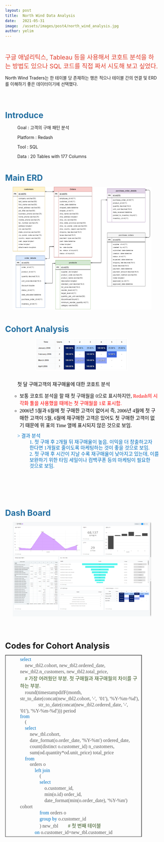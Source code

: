 ```yaml
---
layout: post
title:  North Wind Data Analysis
date:   2021-05-31
image:  /assets/images/post4/north_wind_analysis.jpg
author: yelim
---
```

<p>&nbsp;</p>
<p><span style="font-size: 15pt; color: #e03e2d;">구글 애널리틱스, Tableau 등을 사용해서 코호트 분석을 하는 방법도 있으나 SQL 코드를 직접 짜서 시도해 보고 싶었다.</span></p>
<p>North Wind Traders는 한 테이블 당 존재하는 행은 적으나 테이블 간의 연결 및 ERD를 이해하기 좋은 데이터이기에 선택했다.</p>

<p>&nbsp;</p>
<p>&nbsp;</p>
<p><span style="font-size: 20pt;"><strong><span style="color: #236fa1;">Introduce</span></strong></span></p>
<p style="padding-left: 40px;">Goal : 고객의 구매 패턴 분석</p>
<p style="padding-left: 40px;">Platform : Redash</p>
<p style="padding-left: 40px;">Tool : SQL</p>
<p style="padding-left: 40px;">Data : 20 Tables with 177 Columns</p>
<p>&nbsp;</p>
<p><span style="font-size: 20pt;"><strong><span style="color: #236fa1;">Main ERD</span></strong></span></p>
<p style="text-align:center;"><img src="/assets/images/post4/erd.png" alt="result" style="width:90%;" /></p>
<p>&nbsp;</p>
<p><span style="font-size: 20pt;"><strong><span style="color: #236fa1;">Cohort Analysis</span></strong></span></p>
<p style="text-align:center;"><img src="/assets/images/post4/eda7.png" alt="result" style="width:60%;" /></p>



<p style="line-height: 14pt; margin-top: 0pt; margin-bottom: 0pt; margin-left: 0in; text-align: left; direction: ltr; unicode-bidi: embed; word-break: keep-all; padding-left: 40px;">&nbsp;</p>
<p style="line-height: 14pt; margin-top: 0pt; margin-bottom: 0pt; margin-left: 0in; text-align: left; direction: ltr; unicode-bidi: embed; word-break: keep-all; padding-left: 40px;"><span style="font-size: 12pt;"><span style="font-family: '에스코어 드림 3 Light'; color: black;">첫 달 </span><span style="font-family: '에스코어 드림 3 Light'; color: black;">구매고객의</span><span style="font-family: '에스코어 드림 3 Light'; color: black;"> </span><span style="font-family: '에스코어 드림 3 Light'; color: black;">재구매율에</span><span style="font-family: '에스코어 드림 3 Light'; color: black;"> 대한 </span><span style="font-family: '에스코어 드림 3 Light'; color: black;">코호트</span><span style="font-family: '에스코어 드림 3 Light'; color: black;"> 분석</span></span></p>
<ul>
<li style="list-style-type: none;">
<ul>
<li><span style="font-size: 12pt;"><span style="font-family: '에스코어 드림 3 Light'; color: #0d0d0d;">보통 </span><span style="font-family: '에스코어 드림 3 Light'; color: #0d0d0d;">코호트</span><span style="font-family: '에스코어 드림 3 Light'; color: #0d0d0d;"> 분석을 할 때 첫 </span><span style="font-family: '에스코어 드림 3 Light'; color: #0d0d0d;">구매월을</span><span style="font-family: '에스코어 드림 3 Light'; color: #0d0d0d;"> </span><span style="font-family: '에스코어 드림 3 Light'; color: #0d0d0d;">0</span><span style="font-family: '에스코어 드림 3 Light'; color: #0d0d0d;">으로 표시하지만</span><span style="font-family: '에스코어 드림 3 Light'; color: #0d0d0d;">,</span><span style="font-family: '에스코어 드림 3 Light'; color: #0d0d0d;"> </span><span style="font-family: '에스코어 드림 3 Light'; color: red;">Redash</span><span style="font-family: '에스코어 드림 3 Light'; color: red;">의 시각화 툴을 사용했을 때에는 첫 </span><span style="font-family: '에스코어 드림 3 Light'; color: red;">구매월을</span><span style="font-family: '에스코어 드림 3 Light'; color: red;"> </span><span style="font-family: '에스코어 드림 3 Light'; color: red;">1</span><span style="font-family: '에스코어 드림 3 Light'; color: red;">로 </span><span style="font-family: '에스코어 드림 3 Light'; color: red;">표시함</span><span style="font-family: '에스코어 드림 3 Light'; color: red;">.</span></span></li>
<li><span style="font-size: 12pt;"><span style="font-family: '에스코어 드림 3 Light'; color: black;">2006</span><span style="font-family: '에스코어 드림 3 Light'; color: black;">년 </span><span style="font-family: '에스코어 드림 3 Light'; color: black;">5</span><span style="font-family: '에스코어 드림 3 Light'; color: black;">월과 </span><span style="font-family: '에스코어 드림 3 Light'; color: black;">6</span><span style="font-family: '에스코어 드림 3 Light'; color: black;">월에 첫 구매한 고객이 없어서</span><span style="font-family: '에스코어 드림 3 Light'; color: black;"> </span><span style="font-family: '에스코어 드림 3 Light'; color: black;">즉</span><span style="font-family: '에스코어 드림 3 Light'; color: black;">, 2006</span><span style="font-family: '에스코어 드림 3 Light'; color: black;">년 </span><span style="font-family: '에스코어 드림 3 Light'; color: black;">4</span><span style="font-family: '에스코어 드림 3 Light'; color: black;">월에 첫 구매한 고객이 </span><span style="font-family: '에스코어 드림 3 Light'; color: black;">5</span><span style="font-family: '에스코어 드림 3 Light'; color: black;">월</span><span style="font-family: '에스코어 드림 3 Light'; color: black;">, 6</span><span style="font-family: '에스코어 드림 3 Light'; color: black;">월에 </span><span style="font-family: '에스코어 드림 3 Light'; color: black;">재구매한</span><span style="font-family: '에스코어 드림 3 Light'; color: black;"> 고객은 있어도 첫 구매한 고객이 없기 때문에 위 표의 </span><span style="font-family: '에스코어 드림 3 Light'; color: black;">Time </span><span style="font-family: '에스코어 드림 3 Light'; color: black;">열에 표시되지 않은 것으로 보임.</span></span></li>
</ul>
</li>
</ul>
<p style="line-height: 14pt; margin-top: 0pt; margin-bottom: 0pt; margin-left: 0in; text-align: left; direction: ltr; unicode-bidi: embed; word-break: keep-all; padding-left: 40px;"><span style="font-size: 12pt;"><span style="font-family: '에스코어 드림 3 Light'; color: #0070c0;">&gt; 결과 분석</span></span></p>
<p style="line-height: 14pt; margin-top: 0pt; margin-bottom: 0pt; margin-left: 0in; text-align: left; direction: ltr; unicode-bidi: embed; word-break: keep-all; padding-left: 80px;"><span style="font-size: 12pt;"><span style="font-family: '에스코어 드림 3 Light'; color: #0070c0;">1. 첫 구매 후 2개월 뒤 재구매율이 높음. 이익을 더 창출하고자 한다면 1개월로 줄이도록 마케팅하는 것이 좋을 것으로 보임.</span></span></p>
<p style="line-height: 14pt; margin-top: 0pt; margin-bottom: 0pt; margin-left: 0in; text-align: left; direction: ltr; unicode-bidi: embed; word-break: keep-all; padding-left: 80px;"><span style="font-size: 12pt;"><span style="font-family: '에스코어 드림 3 Light'; color: #0070c0;">2. 첫 구매 후 시간이 지날 수록 재구매율이 낮아지고 있는데, 이를 보완하기 위한 타임 세일이나 컴백쿠폰 등의 마케팅이 필요한 것으로 보임.</span></span></p>
<p style="line-height: 14pt; margin-top: 0pt; margin-bottom: 0pt; margin-left: 0in; text-align: left; direction: ltr; unicode-bidi: embed; word-break: keep-all; padding-left: 40px;">&nbsp;</p>





<p>&nbsp;</p>
<p>&nbsp;</p>
<p style="padding-left: 40px;">&nbsp;</p>
<p><strong><span style="font-size: 20pt; color: #236fa1;">Dash Board</span></strong></p>
<p style="text-align:center;"><img src="/assets/images/post4/dashboard.png" alt="result" style="width:90%;" /></p>
<p>&nbsp;</p>
<p>&nbsp;</p>
<p><span style="c
olor: #236fa1;"><strong><span style="font-size: 20pt;">Codes for Cohort Analysis</span></strong></span></p>
<table style="border-collapse: collapse; width: 88.9791%; height: 593px;" border="1">
<tbody>
<tr>
<td style="width: 100%;">
<p style="margin-top: 0pt; margin-bottom: 0pt; margin-left: 0in; text-align: left; direction: ltr; unicode-bidi: embed; padding-left: 40px;"><span style="font-size: 12pt;"><span style="font-family: '에스코어 드림 3 Light'; color: #0070c0;">select</span><span style="font-family: '에스코어 드림 3 Light'; color: #595959;"> </span></span></p>
<p style="margin-top: 0pt; margin-bottom: 0pt; margin-left: 0in; text-align: left; direction: ltr; unicode-bidi: embed; padding-left: 40px;"><span style="font-size: 12pt;"><span style="font-family: '에스코어 드림 3 Light'; color: #595959;">&nbsp;&nbsp;&nbsp; </span><span style="font-family: '에스코어 드림 3 Light'; color: #595959;">new_tbl2.cohort, new_tbl2.ordered_date</span><span style="font-family: '에스코어 드림 3 Light'; color: #595959;">, </span><span style="font-family: '에스코어 드림 3 Light'; color: #595959;">new_tbl2.n_customers, </span><span style="font-family: '에스코어 드림 3 Light'; color: #595959;">new_tbl2.total_price</span><span style="font-family: '에스코어 드림 3 Light'; color: #595959;">,</span></span></p>
<p style="margin-top: 0pt; margin-bottom: 0pt; margin-left: 0in; text-align: left; direction: ltr; unicode-bidi: embed; padding-left: 40px;"><span style="font-size: 12pt;"><span style="font-family: '에스코어 드림 3 Light'; color: #595959;">&nbsp;&nbsp;&nbsp; </span><span style="font-family: '에스코어 드림 3 Light'; color: #385723;">#</span><span style="font-family: '에스코어 드림 3 Light'; color: #385723;"> </span><span style="font-family: '에스코어 드림 3 Light'; color: #385723;">가장 어려웠던 부분</span><span style="font-family: '에스코어 드림 3 Light'; color: #385723;">. </span><span style="font-family: '에스코어 드림 3 Light'; color: #385723;">첫 </span><span style="font-family: '에스코어 드림 3 Light'; color: #385723;">구매월과</span><span style="font-family: '에스코어 드림 3 Light'; color: #385723;"> </span><span style="font-family: '에스코어 드림 3 Light'; color: #385723;">재구매월의</span><span style="font-family: '에스코어 드림 3 Light'; color: #385723;"> 차이를 구하는 부분</span><span style="font-family: '에스코어 드림 3 Light'; color: #385723;">.</span></span></p>
<p style="margin-top: 0pt; margin-bottom: 0pt; margin-left: 0in; text-align: left; direction: ltr; unicode-bidi: embed; padding-left: 40px;"><span style="font-size: 12pt;"><span style="font-family: '에스코어 드림 3 Light'; color: #595959;">&nbsp;&nbsp;&nbsp; round(</span><span style="font-family: '에스코어 드림 3 Light'; color: #595959;">timestampdifF</span><span style="font-family: '에스코어 드림 3 Light'; color: #595959;">(month, </span><span style="font-family: '에스코어 드림 3 Light'; color: #595959;">str_to_date</span><span style="font-family: '에스코어 드림 3 Light'; color: #595959;">(</span><span style="font-family: '에스코어 드림 3 Light'; color: #595959;">concat</span><span style="font-family: '에스코어 드림 3 Light'; color: #595959;">(new_tbl2.cohort, '-',&nbsp; '01'), '%Y-%m-%d'), </span></span></p>
<p style="margin-top: 0pt; margin-bottom: 0pt; margin-left: 0in; text-align: left; direction: ltr; unicode-bidi: embed; padding-left: 40px;"><span style="font-size: 12pt;"><span style="font-family: '에스코어 드림 3 Light'; color: #595959;">&nbsp;&nbsp;&nbsp;&nbsp;&nbsp;&nbsp;&nbsp;&nbsp;&nbsp;&nbsp;&nbsp;&nbsp;&nbsp;&nbsp; </span><span style="font-family: '에스코어 드림 3 Light'; color: #595959;">str_to_date</span><span style="font-family: '에스코어 드림 3 Light'; color: #595959;">(</span><span style="font-family: '에스코어 드림 3 Light'; color: #595959;">concat</span><span style="font-family: '에스코어 드림 3 Light'; color: #595959;">(new_tbl2.ordered_date</span><span style="font-family: '에스코어 드림 3 Light'; color: #595959;">, '-',&nbsp; '01'), '%Y-%m-%d'))) </span><span style="font-family: '에스코어 드림 3 Light'; color: #595959;">period&nbsp;&nbsp;&nbsp;&nbsp;&nbsp;&nbsp;&nbsp; </span></span></p>
<p style="margin-top: 0pt; margin-bottom: 0pt; margin-left: 0in; text-align: left; direction: ltr; unicode-bidi: embed; padding-left: 40px;"><span style="font-size: 12pt; font-family: '에스코어 드림 3 Light'; color: #0070c0;">from</span></p>
<p style="margin-top: 0pt; margin-bottom: 0pt; margin-left: 0in; text-align: left; direction: ltr; unicode-bidi: embed; padding-left: 40px;"><span style="font-size: 12pt; font-family: '에스코어 드림 3 Light'; color: #595959;">&nbsp;&nbsp;&nbsp; (</span></p>
<p style="margin-top: 0pt; margin-bottom: 0pt; margin-left: 0in; text-align: left; direction: ltr; unicode-bidi: embed; padding-left: 40px;"><span style="font-size: 12pt;"><span style="font-family: '에스코어 드림 3 Light'; color: #595959;">&nbsp;&nbsp;&nbsp; </span><span style="font-family: '에스코어 드림 3 Light'; color: #0070c0;">select</span><span style="font-family: '에스코어 드림 3 Light'; color: #595959;"> </span></span></p>
<p style="margin-top: 0pt; margin-bottom: 0pt; margin-left: 0in; text-align: left; direction: ltr; unicode-bidi: embed; padding-left: 40px;"><span style="font-size: 12pt;"><span style="font-family: '에스코어 드림 3 Light'; color: #595959;">&nbsp;&nbsp;&nbsp;&nbsp;&nbsp;&nbsp;&nbsp; </span><span style="font-family: '에스코어 드림 3 Light'; color: #595959;">new_tbl.cohort</span><span style="font-family: '에스코어 드림 3 Light'; color: #595959;">, </span></span></p>
<p style="margin-top: 0pt; margin-bottom: 0pt; margin-left: 0in; text-align: left; direction: ltr; unicode-bidi: embed; padding-left: 40px;"><span style="font-size: 12pt;"><span style="font-family: '에스코어 드림 3 Light'; color: #595959;">&nbsp;&nbsp;&nbsp;&nbsp;&nbsp;&nbsp;&nbsp; </span><span style="font-family: '에스코어 드림 3 Light'; color: #595959;">date_format</span><span style="font-family: '에스코어 드림 3 Light'; color: #595959;">(</span><span style="font-family: '에스코어 드림 3 Light'; color: #595959;">o.order_date</span><span style="font-family: '에스코어 드림 3 Light'; color: #595959;">, '%Y-%m') </span><span style="font-family: '에스코어 드림 3 Light'; color: #595959;">ordered_date</span><span style="font-family: '에스코어 드림 3 Light'; color: #595959;">, </span></span></p>
<p style="margin-top: 0pt; margin-bottom: 0pt; margin-left: 0in; text-align: left; direction: ltr; unicode-bidi: embed; padding-left: 40px;"><span style="font-size: 12pt;"><span style="font-family: '에스코어 드림 3 Light'; color: #595959;">&nbsp;&nbsp;&nbsp;&nbsp;&nbsp;&nbsp;&nbsp; count(distinct </span><span style="font-family: '에스코어 드림 3 Light'; color: #595959;">o.customer_id</span><span style="font-family: '에스코어 드림 3 Light'; color: #595959;">) </span><span style="font-family: '에스코어 드림 3 Light'; color: #595959;">n_customers</span><span style="font-family: '에스코어 드림 3 Light'; color: #595959;">,</span></span></p>
<p style="margin-top: 0pt; margin-bottom: 0pt; margin-left: 0in; text-align: left; direction: ltr; unicode-bidi: embed; padding-left: 40px;"><span style="font-size: 12pt;"><span style="font-family: '에스코어 드림 3 Light'; color: #595959;">&nbsp;&nbsp;&nbsp;&nbsp;&nbsp;&nbsp;&nbsp; sum(</span><span style="font-family: '에스코어 드림 3 Light'; color: #595959;">od.quantity</span><span style="font-family: '에스코어 드림 3 Light'; color: #595959;">*</span><span style="font-family: '에스코어 드림 3 Light'; color: #595959;">od.unit_price</span><span style="font-family: '에스코어 드림 3 Light'; color: #595959;">) </span><span style="font-family: '에스코어 드림 3 Light'; color: #595959;">total_price</span></span></p>
<p style="margin-top: 0pt; margin-bottom: 0pt; margin-left: 0in; text-align: left; direction: ltr; unicode-bidi: embed; padding-left: 40px;"><span style="font-size: 12pt;"><span style="font-family: '에스코어 드림 3 Light'; color: #595959;">&nbsp;&nbsp;&nbsp; </span><span style="font-family: '에스코어 드림 3 Light'; color: #0070c0;">from</span><span style="font-family: '에스코어 드림 3 Light'; color: #595959;"> </span></span></p>
<p style="margin-top: 0pt; margin-bottom: 0pt; margin-left: 0in; text-align: left; direction: ltr; unicode-bidi: embed; padding-left: 40px;"><span style="font-size: 12pt; font-family: '에스코어 드림 3 Light'; color: #595959;">&nbsp;&nbsp;&nbsp;&nbsp;&nbsp;&nbsp;&nbsp; orders o</span></p>
<p style="margin-top: 0pt; margin-bottom: 0pt; margin-left: 0in; text-align: left; direction: ltr; unicode-bidi: embed; padding-left: 40px;"><span style="font-size: 12pt;"><span style="font-family: '에스코어 드림 3 Light'; color: #595959;">&nbsp;&nbsp;&nbsp;&nbsp;&nbsp;&nbsp;&nbsp;&nbsp;&nbsp;&nbsp;&nbsp; </span><span style="font-family: '에스코어 드림 3 Light'; color: #0070c0;">left</span><span style="font-family: '에스코어 드림 3 Light'; color: #595959;"> </span><span style="font-family: '에스코어 드림 3 Light'; color: #0070c0;">join</span></span></p>
<p style="margin-top: 0pt; margin-bottom: 0pt; margin-left: 0in; text-align: left; direction: ltr; unicode-bidi: embed; padding-left: 40px;"><span style="font-size: 12pt; font-family: '에스코어 드림 3 Light'; color: #595959;">&nbsp;&nbsp;&nbsp;&nbsp;&nbsp;&nbsp;&nbsp;&nbsp;&nbsp;&nbsp;&nbsp;&nbsp;&nbsp;&nbsp;&nbsp; (</span></p>
<p style="margin-top: 0pt; margin-bottom: 0pt; margin-left: 0in; text-align: left; direction: ltr; unicode-bidi: embed; padding-left: 40px;"><span style="font-size: 12pt;"><span style="font-family: '에스코어 드림 3 Light'; color: #595959;">&nbsp;&nbsp;&nbsp;&nbsp;&nbsp;&nbsp;&nbsp;&nbsp;&nbsp;&nbsp;&nbsp;&nbsp;&nbsp;&nbsp;&nbsp; </span><span style="font-family: '에스코어 드림 3 Light'; color: #0070c0;">select</span><span style="font-family: '에스코어 드림 3 Light'; color: #595959;"> </span></span></p>
<p style="margin-top: 0pt; margin-bottom: 0pt; margin-left: 0in; text-align: left; direction: ltr; unicode-bidi: embed; padding-left: 40px;"><span style="font-size: 12pt;"><span style="font-family: '에스코어 드림 3 Light'; color: #595959;">&nbsp;&nbsp;&nbsp;&nbsp;&nbsp;&nbsp;&nbsp;&nbsp;&nbsp;&nbsp;&nbsp;&nbsp;&nbsp;&nbsp;&nbsp;&nbsp;&nbsp;&nbsp;&nbsp; </span><span style="font-family: '에스코어 드림 3 Light'; color: #595959;">o.customer_id</span><span style="font-family: '에스코어 드림 3 Light'; color: #595959;">, </span></span></p>
<p style="margin-top: 0pt; margin-bottom: 0pt; margin-left: 0in; text-align: left; direction: ltr; unicode-bidi: embed; padding-left: 40px;"><span style="font-size: 12pt;"><span style="font-family: '에스코어 드림 3 Light'; color: #595959;">&nbsp;&nbsp;&nbsp;&nbsp;&nbsp;&nbsp;&nbsp;&nbsp;&nbsp;&nbsp;&nbsp;&nbsp;&nbsp;&nbsp;&nbsp;&nbsp;&nbsp;&nbsp;&nbsp; min(o.id) </span><span style="font-family: '에스코어 드림 3 Light'; color: #595959;">order_id</span><span style="font-family: '에스코어 드림 3 Light'; color: #595959;">, </span></span></p>
<p style="margin-top: 0pt; margin-bottom: 0pt; margin-left: 0in; text-align: left; direction: ltr; unicode-bidi: embed; padding-left: 40px;"><span style="font-size: 12pt;"><span style="font-family: '에스코어 드림 3 Light'; color: #595959;">&nbsp;&nbsp;&nbsp;&nbsp;&nbsp;&nbsp;&nbsp;&nbsp;&nbsp;&nbsp;&nbsp;&nbsp;&nbsp;&nbsp;&nbsp;&nbsp;&nbsp;&nbsp;&nbsp; </span><span style="font-family: '에스코어 드림 3 Light'; color: #595959;">date_format</span><span style="font-family: '에스코어 드림 3 Light'; color: #595959;">(min(</span><span style="font-family: '에스코어 드림 3 Light'; color: #595959;">o.order_date</span><span style="font-family: '에스코어 드림 3 Light'; color: #595959;">), '%Y-%m') cohort</span></span></p>
<p style="margin-top: 0pt; margin-bottom: 0pt; margin-left: 0in; text-align: left; direction: ltr; unicode-bidi: embed; padding-left: 40px;"><span style="font-size: 12pt;"><span style="font-family: '에스코어 드림 3 Light'; color: #595959;">&nbsp;&nbsp;&nbsp;&nbsp;&nbsp;&nbsp;&nbsp;&nbsp;&nbsp;&nbsp;&nbsp;&nbsp;&nbsp;&nbsp;&nbsp; </span><span style="font-family: '에스코어 드림 3 Light'; color: #0070c0;">from</span><span style="font-family: '에스코어 드림 3 Light'; color: #595959;"> orders o</span></span></p>
<p style="margin-top: 0pt; margin-bottom: 0pt; margin-left: 0in; text-align: left; direction: ltr; unicode-bidi: embed; padding-left: 40px;"><span style="font-size: 12pt;"><span style="font-family: '에스코어 드림 3 Light'; color: #595959;">&nbsp;&nbsp;&nbsp;&nbsp;&nbsp;&nbsp;&nbsp;&nbsp;&nbsp;&nbsp;&nbsp;&nbsp;&nbsp;&nbsp;&nbsp; </span><span style="font-family: '에스코어 드림 3 Light'; color: #0070c0;">group</span><span style="font-family: '에스코어 드림 3 Light'; color: #595959;"> </span><span style="font-family: '에스코어 드림 3 Light'; color: #0070c0;">by</span><span style="font-family: '에스코어 드림 3 Light'; color: #595959;"> </span><span style="font-family: '에스코어 드림 3 Light'; color: #595959;">o.customer_id</span></span></p>
<p style="margin-top: 0pt; margin-bottom: 0pt; margin-left: 0in; text-align: left; direction: ltr; unicode-bidi: embed; padding-left: 40px;"><span style="font-size: 12pt;"><span style="font-family: '에스코어 드림 3 Light'; color: #595959;">&nbsp;&nbsp;&nbsp;&nbsp;&nbsp;&nbsp;&nbsp;&nbsp;&nbsp;&nbsp;&nbsp;&nbsp;&nbsp;&nbsp;&nbsp; ) </span><span style="font-family: '에스코어 드림 3 Light'; color: #595959;">new_tbl</span><span style="font-family: '에스코어 드림 3 Light'; color: #595959;"> &nbsp;&nbsp;&nbsp;&nbsp;&nbsp;&nbsp; </span><span style="font-family: '에스코어 드림 3 Light'; color: #385723;"># </span><span style="font-family: '에스코어 드림 3 Light'; color: #385723;">첫 번째 테이블</span></span></p>
<p style="margin-top: 0pt; margin-bottom: 0pt; margin-left: 0in; text-align: left; direction: ltr; unicode-bidi: embed; padding-left: 40px;"><span style="font-size: 12pt;"><span style="font-family: '에스코어 드림 3 Light'; color: #595959;">&nbsp;&nbsp;&nbsp;&nbsp;&nbsp;&nbsp;&nbsp;&nbsp;&nbsp;&nbsp;&nbsp; </span><span style="font-family: '에스코어 드림 3 Light'; color: #0070c0;">on</span><span style="font-family: '에스코어 드림 3 Light'; color: #595959;"> </span><span style="font-family: '에스코어 드림 3 Light'; color: #595959;">o.customer_id</span><span style="font-family: '에스코어 드림 3 Light'; color: #595959;">=</span><span style="font-family: '에스코어 드림 3 Light'; color: #595959;">new_tbl.customer_id</span></span></p>
<p style="margin-top: 0pt; margin-bottom: 0pt; margin-left: 0in; text-align: left; direction: ltr; unicode-bidi: embed; padding-left: 40px;"><span style="font-size: 12pt;"><span style="font-family: '에스코어 드림 3 Light'; color: #595959;">&nbsp;&nbsp;&nbsp;&nbsp;&nbsp;&nbsp;&nbsp;&nbsp;&nbsp;&nbsp;&nbsp; </span><span style="font-family: '에스코어 드림 3 Light'; color: #0070c0;">left</span><span style="font-family: '에스코어 드림 3 Light'; color: #595959;"> </span><span style="font-family: '에스코어 드림 3 Light'; color: #0070c0;">join</span><span style="font-family: '에스코어 드림 3 Light'; color: #595959;"> </span><span style="font-family: '에스코어 드림 3 Light'; color: #595959;">order_details</span><span style="font-family: '에스코어 드림 3 Light'; color: #595959;"> od </span><span style="font-family: '에스코어 드림 3 Light'; color: #0070c0;">on</span><span style="font-family: '에스코어 드림 3 Light'; color: #595959;"> </span><span style="font-family: '에스코어 드림 3 Light'; color: #595959;">o.id=</span><span style="font-family: '에스코어 드림 3 Light'; color: #595959;">od.order_id</span></span></p>
<p style="margin-top: 0pt; margin-bottom: 0pt; margin-left: 0in; text-align: left; direction: ltr; unicode-bidi: embed; padding-left: 40px;"><span style="font-size: 12pt;"><span style="font-family: '에스코어 드림 3 Light'; color: #595959;">&nbsp;&nbsp;&nbsp; </span><span style="font-family: '에스코어 드림 3 Light'; color: #0070c0;">group</span><span style="font-family: '에스코어 드림 3 Light'; color: #595959;"> </span><span style="font-family: '에스코어 드림 3 Light'; color: #0070c0;">by</span><span style="font-family: '에스코어 드림 3 Light'; color: #595959;"> </span></span></p>
<p style="margin-top: 0pt; margin-bottom: 0pt; margin-left: 0in; text-align: left; direction: ltr; unicode-bidi: embed; padding-left: 40px;"><span style="font-size: 12pt;"><span style="font-family: '에스코어 드림 3 Light'; color: #595959;">&nbsp;&nbsp;&nbsp;&nbsp;&nbsp;&nbsp;&nbsp; cohort, </span><span style="font-family: '에스코어 드림 3 Light'; color: #595959;">ordered_date</span></span></p>
<p style="margin-top: 0pt; margin-bottom: 0pt; margin-left: 0in; text-align: left; direction: ltr; unicode-bidi: embed; padding-left: 40px;"><span style="font-size: 12pt;"><span style="font-family: '에스코어 드림 3 Light'; color: #595959;">&nbsp;&nbsp;&nbsp; ) new_tbl2;&nbsp; </span><span style="font-family: '에스코어 드림 3 Light'; color: #385723;"># </span><span style="font-family: '에스코어 드림 3 Light'; color: #385723;">두 번째 테이블</span></span></p>
</td>
</tr>
</tbody>
</table>
<p>&nbsp;</p>
<p>&nbsp;</p>
<p>&nbsp;</p>
<p>&nbsp;</p>